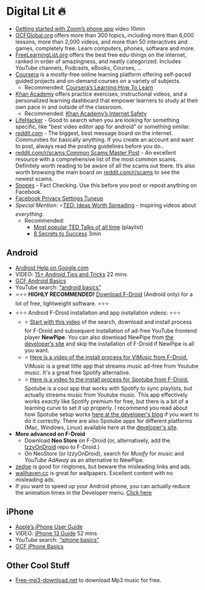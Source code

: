 # Digital Lit 🔥 

* [Getting started with Zoom’s phone app](https://www.youtube.com/watch?v=sOJkfflN8O4) video 10min
* [GCFGlobal.org](https://edu.gcfglobal.org/en/topics/) offers more than 300 topics, including more than 6,000 lessons, more than 2,000 videos, and more than 50 interactives and games, completely free. Learn computers, phones, software and more.
* [FreeLearningList.org](https://freelearninglist.org/) offers the best free edu-things on the internet, ranked in order of amazingness, and neatly categorized. Includes YouTube channels, Podcasts, eBooks, Courses, ...
* [Coursera](https://www.coursera.org/) is a mostly-free online learning platform offering self-paced guided projects and on-demand courses on a variety of subjects. 
    * Recommended: [Coursera’s Learning How To Learn](https://www.coursera.org/learn/learning-how-to-learn)
* [Khan Academy](https://www.khanacademy.org/) offers practice exercises, instructional videos, and a personalized learning dashboard that empower learners to study at their own pace in and outside of the classroom. 
    * Recommended: [Khan Academy’s Internet Safety](https://www.khanacademy.org/college-careers-more/internet-safety)
* [LifeHacker](https://lifehacker.com/) - Good to search when you are looking for something specific, like “best video editor app for android” or something similar.
* [reddit.com](https://reddit.com) - The biggest, best message board on the internet. Communities for basically anything. If you create an account and want to post, always read the posting guidelines before you do..
* [reddit.com/r/scams Common Scams Master Post](https://www.reddit.com/r/Scams/comments/n00o17/rscams_common_scam_master_post/) - An excellent resource with a comprehensive list of the most common scams. Definitely worth reading to be aware of all the scams out there. It’s also worth browsing the main board on [reddit.com/r/scams](https://reddit.com/r/scams) to see the newest scams.
* [Snopes](www.snopes.com) - Fact Checking. Use this before you post or repost anything on Facebook.
* [Facebook Privacy Settings Tuneup](https://www.allthingssecured.com/tutorials/facebook-privacy-settings/)
* _Special Mention:_ ⭐[TED: Ideas Worth Spreading](https://www.ted.com/) - Inspiring videos about _everything_.
    * Recommended: 
        * [Most popular TED Talks of all time](https://www.ted.com/playlists/171/the_most_popular_talks_of_all) (playlist)
        * [8 Secrets to Success](https://www.ted.com/talks/richard_st_john_8_secrets_of_success?referrer=playlist-short_talks_to_watch_during_yo&autoplay=true) 3min
## Android
  * [Android Help on Google.com](https://support.google.com/android)
  * VIDEO: [15+ Android Tips and Tricks](https://www.youtube.com/watch?v=aYV0ZPvPaCM) 22 mins
  * [GCF Android Basics](https://edu.gcfglobal.org/en/androidbasics/)
  * YouTube search: [“android basics”](https://www.youtube.com/results?search_query=android+basics)
  * ⭐⭐⭐ **HIGHLY RECOMMENDED!** [Download F-Droid](https://f-droid.org/F-Droid.apk) (Android only) for a lot of free, lightweight software. ⭐⭐⭐
  * ⭐⭐⭐ Android F-Droid installation and app installation videos: ⭐⭐⭐
      * ⭐ [Start with this video](https://drive.google.com/file/d/1A0tEUQvFvqmbw_Ha5BrGJtG69ScWqfX5/view?usp=share_link) of the search, download and install process for F-Droid and subsequent installation of ad-free YouTube frontend player **NewPipe**. You can also download NewPipe from [the developer’s site](https://newpipe.net/) and skip the installation of F-Droid if NewPipe is all you want.
      * ⭐ [Here is a video of the install process for ViMusic from F-Droid.](https://drive.google.com/file/d/1AKR-QFg94Z03dK0NQo7eBlwWgbt-Zrr4/view?usp=share_link) ViMusic is a great little app that streams music ad-free from Youtube music. It's a great free Spotify alternative.
      * ⭐ [Here is a video fo the install process for Spotube from F-Droid.](https://drive.google.com/file/d/1AJBzPx_q4y1pg1Fih1PJAVafkulJs9gU/view?usp=share_link) Spotube is a cool app that works with Spotify to sync playlists, but actually streams music from Youtube music. This app effectively works *exactly* like Spotify premium for free, but there is a bit of a learning curve to set it up properly. I recommend you read about how Spotube setup works [here at the developer's blog](https://spotube.netlify.app/blog/getting-started-with-spotube) if you want to do it correctly. There are also Spotube apps for different platforms (Mac, Windows, Linux) available here at the [developer's site](https://spotube.netlify.app/).
  * **More advanced on F-Droid**
      * Download **Neo Store** on F-Droid (or, alternatively, add the [IzzyOnDroid](https://apt.izzysoft.de/fdroid/) repo to F-Droid.)
      * On NeoStore (or IzzyOnDroid), search for *Musify* for music and *YouTube AdAway* as an alternative to NewPipe.
  * [zedge](https://www.zedge.net/ringtones-and-wallpapers) is good for ringtones, but beware the misleading links and ads.
  * [wallhaven.cc](https://wallhaven.cc/) is great for wallpapers. Excellent content with no misleading ads.
  * If you want to speed up your Android phone, you can actually reduce the animation times in the Developer menu. [Click here](https://www.tomsguide.com/how-to/how-to-speed-up-your-android-phone-or-tablet)
## iPhone
  * [Apple’s iPhone User Guide](https://support.apple.com/guide/iphone/welcome/ios)
  * VIDEO: [iPhone 13 Guide](https://www.youtube.com/watch?v=lEKfxCeBJP0) 52 mins
  * YouTube search: [“iphone basics”](https://www.youtube.com/results?search_query=iphone+basics)
  * [GCF iPhone Basics](https://edu.gcfglobal.org/en/iphonebasics/)

## Other Cool Stuff
  * [Free-mp3-download.net](https://free-mp3-download.net/) to download Mp3 music for free.
